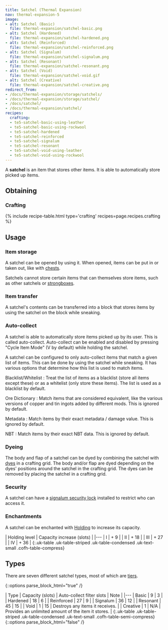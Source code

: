 ```yaml
---
title: Satchel (Thermal Expansion)
nav: thermal-expansion-5
image:
- alt: Satchel (Basic)
  file: thermal-expansion/satchel-basic.png
- alt: Satchel (Hardened)
  file: thermal-expansion/satchel-hardened.png
- alt: Satchel (Reinforced)
  file: thermal-expansion/satchel-reinforced.png
- alt: Satchel (Signalum)
  file: thermal-expansion/satchel-signalum.png
- alt: Satchel (Resonant)
  file: thermal-expansion/satchel-resonant.png
- alt: Satchel (Void)
  file: thermal-expansion/satchel-void.gif
- alt: Satchel (Creative)
  file: thermal-expansion/satchel-creative.png
redirect_from:
- /docs/thermal-expansion/storage/satchels/
- /docs/thermal-expansion/storage/satchel/
- /docs/satchel/
- /docs/thermal-expansion/satchel/
recipes:
  crafting:
  - te5-satchel-basic-using-leather
  - te5-satchel-basic-using-rockwool
  - te5-satchel-hardened
  - te5-satchel-reinforced
  - te5-satchel-signalum
  - te5-satchel-resonant
  - te5-satchel-void-using-leather
  - te5-satchel-void-using-rockwool
---
```


A **satchel** is an item that stores other items. It is able to automatically
store picked up items.


Obtaining
---------

### Crafting
{% include recipe-table.html type='crafting' recipes=page.recipes.crafting %}


Usage
-----

### Item storage
A satchel can be opened by using it. When opened, items can be put in or taken
out, like with [chests](https://minecraft.gamepedia.com/Chest).

Satchels cannot store certain items that can themselves store items, such as
other satchels or [strongboxes](/docs/thermal-expansion-5/strongbox/).

### Item transfer
A satchel's contents can be transferred into a block that stores items by using
the satchel on the block while sneaking.

### Auto-collect
A satchel is able to automatically store items picked up by its user. This is
called auto-collect. Auto-collect can be enabled and disabled by pressing "Cycle
Item Mode" (V by default) while holding the satchel.

A satchel can be configured to only auto-collect items that match a given list
of items. This can be done by using the satchel while sneaking. It has various
options that determine how this list is used to match items.

Blacklist/Whitelist
: Treat the list of items as a blacklist (store all items except these) or as a
whitelist (only store these items). The list is used as a blacklist by default.

Ore Dictionary
: Match items that are considered equivalent, like the various versions of
copper and tin ingots added by different mods. This is ignored by default.

Metadata
: Match items by their exact metadata / damage value. This is ignored by
default.

NBT
: Match items by their exact NBT data. This is ignored by default.

### Dyeing
The body and flap of a satchel can be dyed by combining the satchel with
[dyes](https://minecraft.gamepedia.com/Dye) in a crafting grid. The body and/or
flap are dyed depending on the dyes' positions around the satchel in the
crafting grid. The dyes can be removed by placing the satchel in a crafting
grid.

### Security
A satchel can have a [signalum security lock](/docs/thermal-foundation-2/signalum-security-lock/)
installed to restrict who can access it.

### Enchantments
A satchel can be enchanted with [Holding](/docs/cofh-core-4/holding/) to increase its
capacity.

| Holding level | Capacity increase (slots) |
|---
| I | + 9 |
| II | + 18 |
| III | + 27 |
| IV | + 36 |
{:.uk-table .uk-table-striped .uk-table-condensed .uk-text-small .cofh-table-compress}


Types
-----

There are seven different satchel types, most of which are
[tiers](/docs/thermal-foundation-2/tiers/).

{::options parse_block_html="true" /}
<div class="uk-overflow-container">
| Type | Capacity (slots) | Auto-collect filter slots | Note |
|---
| Basic | 9 | 3 |
| Hardened | 18 | 6 |
| Reinforced | 27 | 9 |
| Signalum | 36 | 12 |
| Resonant | 45 | 15 |
| Void | 1 | 15 | Destroys any items it receives. |
| Creative | 1 | N/A | Provides an unlimited amount of the item it stores. |
{:.uk-table .uk-table-striped .uk-table-condensed .uk-text-small .cofh-table-semi-compress}
</div>
{::options parse_block_html="false" /}
